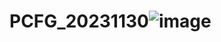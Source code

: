 # PCFG_20231130![image](https://github.com/c0dms2/PCFG_20231130/assets/133835186/1a85d7fc-45b1-4c79-885b-898eeca7f89a)
